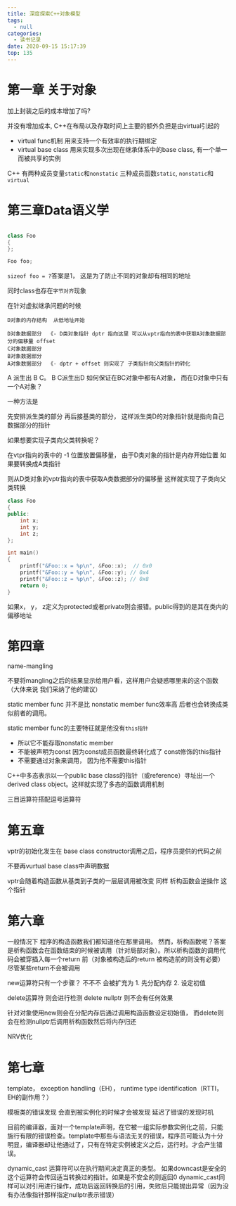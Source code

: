 ```yaml
---
title: 深度探索C++对象模型
tags:
  - null
categories:
  - 读书记录
date: 2020-09-15 15:17:39
top: 135
---
```


# 第一章 关于对象

加上封装之后的成本增加了吗?

并没有增加成本, C++在布局以及存取时间上主要的额外负担是由virtual引起的
- virtual func机制 用来支持一个有效率的执行期绑定
- virtual base class 用来实现多次出现在继承体系中的base class, 有一个单一而被共享的实例


C++ 有两种成员变量`static`和`nonstatic`
三种成员函数`static`, `nonstatic`和`virtual`


# 第三章Data语义学

```c++

class Foo
{
};

Foo foo;
```

`sizeof foo = ?`答案是1， 这是为了防止不同的对象却有相同的地址

同时class也存在`字节对齐`现象


在针对虚拟继承问题的时候

```
D对象的内存结构  从低地址开始

D对象数据部分  《- D类对象指针 dptr 指向这里 可以从vptr指向的表中获取A对象数据部分的偏移量 offset
C对象数据部分
B对象数据部分
A对象数据部分  《- dptr + offset 则实现了 子类指针向父类指针的转化
```

A 派生出 B C。 B C派生出D  如何保证在BC对象中都有A对象， 而在D对象中只有一个A对象？

一种方法是 

先安排派生类的部分 再后接基类的部分， 这样派生类D的对象指针就是指向自己数据部分的指针

如果想要实现子类向父类转换呢？

在vtpr指向的表中的 -1 位置放置偏移量， 由于D类对象的指针是内存开始位置 如果要转换成A类指针

则从D类对象的vptr指向的表中获取A类数据部分的偏移量 这样就实现了子类向父类转换


```c++
class Foo
{
public:
    int x;
    int y;
    int z;
};

int main()
{
    printf("&Foo::x = %p\n", &Foo::x);  // 0x0
    printf("&Foo::y = %p\n", &Foo::y); // 0x4
    printf("&Foo::z = %p\n", &Foo::z); // 0x8
    return 0;
}
```
如果x， y， z定义为protected或者private则会报错。public得到的是其在类内的偏移地址

# 第四章

name-mangling

不要将mangling之后的结果显示给用户看，这样用户会疑惑哪里来的这个函数（大体来说 我们采纳了他的建议）

static member func 并不是比 nonstatic member func效率高 后者也会转换成类似前者的调用。 

static member func的主要特征就是他没有`this指针` 
- 所以它不能存取nonstatic member 
- 不能被声明为const 因为const成员函数最终转化成了 const修饰的this指针
- 不需要通过对象来调用， 因为他不需要this指针

C++中多态表示以一个public base class的指针（或reference）寻址出一个derived class object。这样就实现了多态的函数调用机制

三目运算符搭配逗号运算符


# 第五章
vptr的初始化发生在 base class constructor调用之后，程序员提供的代码之前

不要再vurtual base class中声明数据

vptr会随着构造函数从基类到子类的一层层调用被改变
同样 析构函数会逆操作 这个指针

# 第六章 

一般情况下 程序的构造函数我们都知道他在那里调用。 然而，析构函数呢？答案是析构函数会在函数结束的时候被调用（针对局部对象）。所以析构函数的调用代码会被穿插入每一个return 前（对象被构造后的return 被构造前的则没有必要） 尽管某些return不会被调用

new运算符只有一个步骤？ 不不不 会被扩充为 1. 先分配内存 2. 设定初值

delete运算符 则会进行检测 delete nullptr 则不会有任何效果

针对对象使用new则会在分配内存后通过调用构造函数设定初始值， 而delete则会在检测nullptr后调用析构函数然后将内存归还

NRV优化

# 第七章

template， exception handling（EH）， runtime type identification（RTTI， EH的副作用？）

模板类的错误发现 会直到被实例化的时候才会被发现 延迟了错误的发现时机

目前的编译器，面对一个template声明，在它被一组实际参数实例化之前，只能施行有限的错误检查。template中那些与语法无关的错误，程序员可能认为十分明显，编译器却让他通过了，只有在特定实例被定义之后，运行时。才会产生错误。

dynamic_cast 运算符可以在执行期间决定真正的类型。 如果downcast是安全的这个运算符会传回适当转换过的指针。如果是不安全的则返回0
dynamic_cast同样可以对引用进行操作，成功后返回转换后的引用，失败后只能抛出异常（因为没有办法像指针那样指定nullptr表示错误）